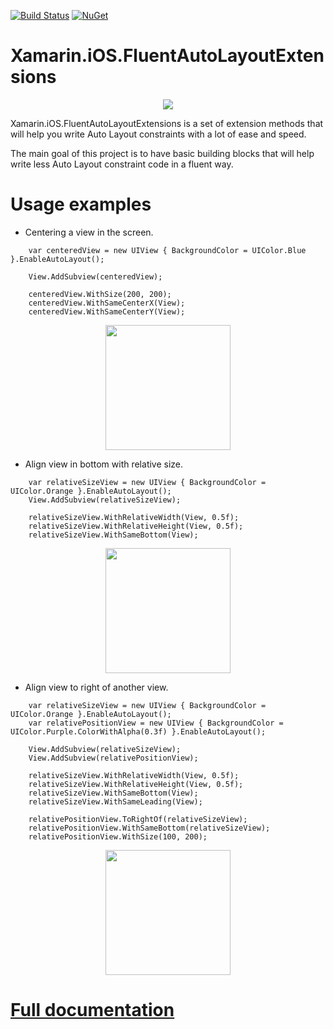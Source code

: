 [![Build Status](https://app.bitrise.io/app/0c6f922550bf11b2/status.svg?token=z_LkoxViFdElhUds1kYhtw&branch=master)](https://app.bitrise.io/app/0c6f922550bf11b2)
[![NuGet](https://img.shields.io/nuget/v/Xamarin.iOS.FluentAutoLayoutExtensions.svg?label=NuGet)](https://www.nuget.org/packages/Xamarin.iOS.FluentAutoLayoutExtensions/)

# Xamarin.iOS.FluentAutoLayoutExtensions

<p align="center">
  <img src="https://github.com/jzeferino/Xamarin.iOS.FluentAutoLayoutExtensions/blob/master/art/logo.gif?raw=true"/>
</p>

Xamarin.iOS.FluentAutoLayoutExtensions is a set of extension methods that will help you write Auto Layout constraints with a lot of ease and speed.

The main goal of this project is to have basic building blocks that will help write less Auto Layout constraint code in a fluent way. 


# Usage examples

- Centering a view in the screen.

```
    var centeredView = new UIView { BackgroundColor = UIColor.Blue }.EnableAutoLayout();

    View.AddSubview(centeredView);

    centeredView.WithSize(200, 200);
    centeredView.WithSameCenterX(View);
    centeredView.WithSameCenterY(View);
```

<p align="center">
  <img src="https://github.com/jzeferino/Xamarin.iOS.FluentAutoLayoutExtensions/blob/master/art/centered.gif?raw=true" width="200"/>
</p>

- Align view in bottom with relative size.

```
    var relativeSizeView = new UIView { BackgroundColor = UIColor.Orange }.EnableAutoLayout();
    View.AddSubview(relativeSizeView);

    relativeSizeView.WithRelativeWidth(View, 0.5f);
    relativeSizeView.WithRelativeHeight(View, 0.5f);
    relativeSizeView.WithSameBottom(View);
```

<p align="center">
  <img src="https://github.com/jzeferino/Xamarin.iOS.FluentAutoLayoutExtensions/blob/master/art/relative_size.gif?raw=true" width="200"/>
</p>

- Align view to right of another view.

```
    var relativeSizeView = new UIView { BackgroundColor = UIColor.Orange }.EnableAutoLayout();
    var relativePositionView = new UIView { BackgroundColor = UIColor.Purple.ColorWithAlpha(0.3f) }.EnableAutoLayout();

    View.AddSubview(relativeSizeView);
    View.AddSubview(relativePositionView);

    relativeSizeView.WithRelativeWidth(View, 0.5f);
    relativeSizeView.WithRelativeHeight(View, 0.5f);
    relativeSizeView.WithSameBottom(View);
    relativeSizeView.WithSameLeading(View);

    relativePositionView.ToRightOf(relativeSizeView);
    relativePositionView.WithSameBottom(relativeSizeView);
    relativePositionView.WithSize(100, 200);
```

<p align="center">
  <img src="https://github.com/jzeferino/Xamarin.iOS.FluentAutoLayoutExtensions/blob/master/art/align_right.gif?raw=true" width="200"/>
</p>

# [Full documentation](docs/Xamarin.iOS.FluentAutoLayoutExtensions/FluentAutoLayoutExtensions.md)

